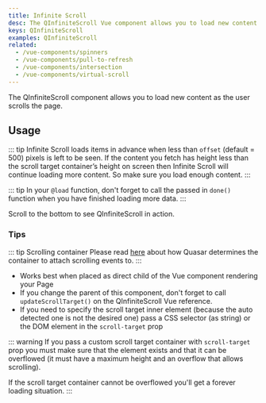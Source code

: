 ```yaml
---
title: Infinite Scroll
desc: The QInfiniteScroll Vue component allows you to load new content as the user scrolls the page.
keys: QInfiniteScroll
examples: QInfiniteScroll
related:
  - /vue-components/spinners
  - /vue-components/pull-to-refresh
  - /vue-components/intersection
  - /vue-components/virtual-scroll
---
```


The QInfiniteScroll component allows you to load new content as the user scrolls the page.

<DocApi file="QInfiniteScroll" />

## Usage

::: tip
Infinite Scroll loads items in advance when less than `offset` (default = 500) pixels is left to be seen. If the content you fetch has height less than the scroll target container’s height on screen then Infinite Scroll will continue loading more content. So make sure you load enough content.
:::

::: tip
In your `@load` function, don't forget to call the passed in `done()` function when you have finished loading more data.
:::

Scroll to the bottom to see QInfiniteScroll in action.

<DocExample title="Basic" file="Basic" scrollable />

<DocExample title="Custom Scroll Target Container" file="Container" />

<DocExample title="Reverse (Messenger style)" file="Reverse" scrollable />

### Tips

::: tip Scrolling container
Please read [here](/vue-components/scroll-observer#determining-scrolling-container) about how Quasar determines the container to attach scrolling events to.
:::

- Works best when placed as direct child of the Vue component rendering your Page
- If you change the parent of this component, don't forget to call `updateScrollTarget()` on the QInfiniteScroll Vue reference.
- If you need to specify the scroll target inner element (because the auto detected one is not the desired one) pass a CSS selector (as string) or the DOM element in the `scroll-target` prop

::: warning
If you pass a custom scroll target container with `scroll-target` prop you must make sure that the element exists and that it can be overflowed (it must have a maximum height and an overflow that allows scrolling).

If the scroll target container cannot be overflowed you'll get a forever loading situation.
:::

<DocExample title="Usage in QMenu" file="Menu" />
